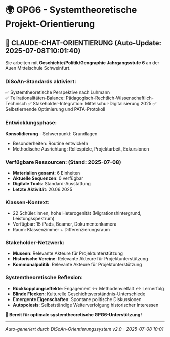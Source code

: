 # 🌍 GPG6 - Systemtheoretische Projekt-Orientierung

## 📍 **CLAUDE-CHAT-ORIENTIERUNG** (Auto-Update: 2025-07-08T10:01:40)

Sie arbeiten mit **Geschichte/Politik/Geographie Jahrgangsstufe 6** an der Auen Mittelschule Schweinfurt.

### **DiSoAn-Standards aktiviert:**
✅ Systemtheoretische Perspektive nach Luhmann  
✅ Teilrationalitäten-Balance: Pädagogisch-Rechtlich-Wissenschaftlich-Technisch
✅ Stakeholder-Integration: Mittelschul-Digitalisierung 2025
✅ Selbstlernende Optimierung und PATA-Protokoll

### **Entwicklungsphase:**
**Konsolidierung** - Schwerpunkt: Grundlagen
- Besonderheiten: Routine entwickeln
- Methodische Ausrichtung: Rollespiele, Projektarbeit, Exkursionen

### **Verfügbare Ressourcen:** (Stand: 2025-07-08)
- **Materialien gesamt**: 6 Einheiten
- **Aktuelle Sequenzen**: 0 verfügbar
- **Digitale Tools**: Standard-Ausstattung
- **Letzte Aktivität**: 20.06.2025

### **Klassen-Kontext:**
- 22 Schüler:innen, hohe Heterogenität (Migrationshintergrund, Leistungsspektrum)
- Verfügbar: 15 iPads, Beamer, Dokumentenkamera
- Raum: Klassenzimmer + Differenzierungsraum

### **Stakeholder-Netzwerk:**
- **Museen**: Relevante Akteure für Projektunterstützung
- **Historische Vereine**: Relevante Akteure für Projektunterstützung
- **Kommunalpolitik**: Relevante Akteure für Projektunterstützung

### **Systemtheoretische Reflexion:**
- **Rückkopplungseffekte**: Engagement ↔ Methodenvielfalt ↔ Lernerfolg
- **Blinde Flecken**: Kulturelle Geschichtsverständnis-Unterschiede
- **Emergente Eigenschaften**: Spontane politische Diskussionen
- **Autopoiesis**: Selbstständige Weiterverfolgung historischer Interessen

**🚀 Bereit für optimale systemtheoretische GPG6-Unterstützung!**

---
*Auto-generiert durch DiSoAn-Orientierungssystem v2.0 - 2025-07-08 10:01*